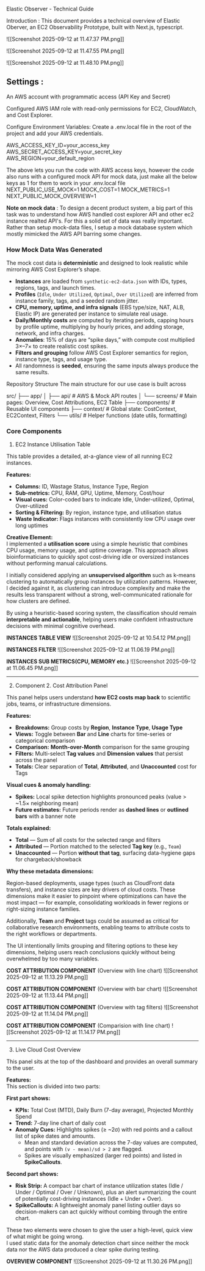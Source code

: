 Elastic Observer - Technical Guide

Introduction :
   This document provides a technical overview of Elastic Oberver, an EC2 Observability Prototype, built with Next.js, typescript. 

![[Screenshot 2025-09-12 at 11.47.37 PM.png]]

![[Screenshot 2025-09-12 at 11.47.55 PM.png]]

![[Screenshot 2025-09-12 at 11.48.10 PM.png]]

## Settings :

An AWS account with programmatic access (API Key and Secret)

Configured AWS IAM role with read-only permissions for EC2, CloudWatch, and Cost Explorer.

Configure Environment Variables:
Create a .env.local file in the root of the project and add your AWS credentials.

AWS_ACCESS_KEY_ID=your_access_key
AWS_SECRET_ACCESS_KEY=your_secret_key
AWS_REGION=your_default_region

The above lets you run the code with AWS access keys, however the code also runs with a configured mock API for mock data, just make all the below keys as 1 for them to work in your .env.local file
NEXT_PUBLIC_USE_MOCK=1
MOCK_COST=1
MOCK_METRICS=1
NEXT_PUBLIC_MOCK_OVERVIEW=1

**Note on mock data** :
To design a decent product system, a big part of this task was to understand how AWS handled cost explorer API and other ec2 instance realted API's. For this a solid set of data was really important. Rather than setup mock-data files, I setup a mock database system which mostly mimicked the AWS API barring some changes.

### How Mock Data Was Generated

The mock cost data is **deterministic** and designed to look realistic while mirroring AWS Cost Explorer’s shape.

-   **Instances** are loaded from `synthetic-ec2-data.json` with IDs, types, regions, tags, and launch times.
-   **Profiles** (`Idle`, `Under Utilized`, `Optimal`, `Over Utilized`) are inferred from instance family, tags, and a seeded random jitter.
-   **CPU, memory, uptime, and infra signals** (EBS type/size, NAT, ALB, Elastic IP) are generated per instance to simulate real usage.
-   **Daily/Monthly costs** are computed by iterating periods, capping hours by profile uptime, multiplying by hourly prices, and adding storage, network, and infra charges.
-   **Anomalies**: 15% of days are “spike days,” with compute cost multiplied 3×–7× to create realistic cost spikes.
-   **Filters and grouping** follow AWS Cost Explorer semantics for region, instance type, tags, and usage type.
-   All randomness is **seeded**, ensuring the same inputs always produce the same results.

Repository Structure
The main structure for our use case is built across

src/
├── app/
│ ├── api/ # AWS & Mock API routes
│ └── screens/ # Main pages: Overview, Cost Attributions, EC2 Table
├── components/ # Reusable UI components
├── context/ # Global state: CostContext, EC2Context, Filters
└── utils/ # Helper functions (date utils, formatting)

### Core Components

1. EC2 Instance Utilisation Table

This table provides a detailed, at-a-glance view of all running EC2 instances.

**Features:**

-   **Columns:** ID, Wastage Status, Instance Type, Region
-   **Sub-metrics:** CPU, RAM, GPU, Uptime, Memory, Cost/hour
-   **Visual cues:** Color-coded bars to indicate Idle, Under-utilized, Optimal, Over-utilized
-   **Sorting & Filtering:** By region, instance type, and utilisation status
-   **Waste Indicator:** Flags instances with consistently low CPU usage over long uptimes

**Creative Element:**  
I implemented a **utilisation score** using a simple heuristic that combines CPU usage, memory usage, and uptime coverage. This approach allows bioinformaticians to quickly spot cost-driving idle or oversized instances without performing manual calculations.

I initially considered applying an **unsupervised algorithm** such as k-means clustering to automatically group instances by utilization patterns. However, I decided against it, as clustering can introduce complexity and make the results less transparent without a strong, well-communicated rationale for how clusters are defined.

By using a heuristic-based scoring system, the classification should remain **interpretable and actionable**, helping users make confident infrastructure decisions with minimal cognitive overhead.

**INSTANCES TABLE VIEW**
![[Screenshot 2025-09-12 at 10.54.12 PM.png]]

**INSTANCES FILTER**
![[Screenshot 2025-09-12 at 11.06.19 PM.png]]

**INSTANCES SUB METRICS(CPU, MEMORY etc.)**
![[Screenshot 2025-09-12 at 11.06.45 PM.png]]

---

2. Component 2. Cost Attribution Panel

This panel helps users understand **how EC2 costs map back** to scientific jobs, teams, or infrastructure dimensions.

**Features:**

-   **Breakdowns:** Group costs by **Region**, **Instance Type**, **Usage Type**
-   **Views:** Toggle between **Bar** and **Line** charts for time-series or categorical comparison
-   **Comparison:** **Month-over-Month** comparison for the same grouping
-   **Filters:** Multi-select **Tag values** and **Dimension values** that persist across the panel
-   **Totals:** Clear separation of **Total**, **Attributed**, and **Unaccounted** cost for Tags

**Visual cues & anomaly handling:**

-   **Spikes:** Local spike detection highlights pronounced peaks (value > ~1.5× neighboring mean)
-   **Future estimates:** Future periods render as **dashed lines** or **outlined bars** with a banner note

**Totals explained:**

-   **Total** — Sum of all costs for the selected range and filters
-   **Attributed** — Portion matched to the selected **Tag key** (e.g., `Team`)
-   **Unaccounted** — Portion **without that tag**, surfacing data-hygiene gaps for chargeback/showback

**Why these metadata dimensions:**

Region-based deployments, usage types (such as CloudFront data transfers), and instance sizes are key drivers of cloud costs. These dimensions make it easier to pinpoint where optimizations can have the most impact — for example, consolidating workloads in fewer regions or right-sizing instance families.

Additionally, **Team** and **Project** tags could be assumed as critical for collaborative research environments, enabling teams to attribute costs to the right workflows or departments.

The UI intentionally limits grouping and filtering options to these key dimensions, helping users reach conclusions quickly without being overwhelmed by too many variables.

**COST ATTRIBUTION COMPONENT**
(Overview with line chart)
![[Screenshot 2025-09-12 at 11.13.29 PM.png]]


**COST ATTRIBUTION COMPONENT**
(Overview with bar chart)
![[Screenshot 2025-09-12 at 11.13.44 PM.png]]


**COST ATTRIBUTION COMPONENT**
(Overview with tag filters)
![[Screenshot 2025-09-12 at 11.14.04 PM.png]]

**COST ATTRIBUTION COMPONENT**
(Comparision with line chart)
![[Screenshot 2025-09-12 at 11.14.17 PM.png]]

---
3. Live Cloud Cost Overview

This panel sits at the top of the dashboard and provides an overall summary to the user.

**Features:**  
This section is divided into two parts:

**First part shows:**

-   **KPIs:** Total Cost (MTD), Daily Burn (7-day average), Projected Monthly Spend
-   **Trend:** 7-day line chart of daily cost
-   **Anomaly Cues:** Highlights spikes (≥ ~2σ) with red points and a callout list of spike dates and amounts.
    -   Mean and standard deviation across the 7-day values are computed, and points with `(v - mean)/sd > 2` are flagged.
    -   Spikes are visually emphasized (larger red points) and listed in **SpikeCallouts**.

**Second part shows:**

-   **Risk Strip:** A compact bar chart of instance utilization states (Idle / Under / Optimal / Over / Unknown), plus an alert summarizing the count of potentially cost-driving instances (Idle + Under + Over).
-   **SpikeCallouts:** A lightweight anomaly panel listing outlier days so decision-makers can act quickly without combing through the entire chart.

These two elements were chosen to give the user a high-level, quick view of what might be going wrong.  
I used static data for the anomaly detection chart since neither the mock data nor the AWS data produced a clear spike during testing.

**OVERVIEW COMPONENT**
![[Screenshot 2025-09-12 at 11.30.26 PM.png]]

